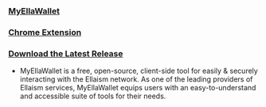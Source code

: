 ### [MyEllaWallet](https://ellaism.github.io/ellawallet/)

### [Chrome Extension](https://chrome.google.com/webstore/detail/myellawallet/bgfofdgebpphdhddggaggeafenegbjef)

### [Download the Latest Release](https://github.com/ellaism/ellawallet/releases)

- MyEllaWallet is a free, open-source, client-side tool for easily & securely interacting with the Ellaism network. As one of the leading providers of Ellaism services, MyEllaWallet equips users with an easy-to-understand and accessible suite of tools for their needs.